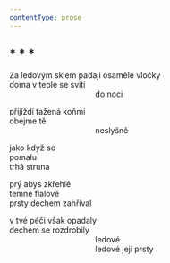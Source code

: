 ```yaml
---
contentType: prose
---
```


## \* \* \*

Za ledovým sklem padají osamělé vločky  
doma v teple se svítí  
                                       do noci

přijíždí tažená koňmi  
obejme tě  
                                       neslyšně

jako když se  
pomalu  
trhá struna

prý abys zkřehlé  
temně fialové  
prsty dechem zahříval

v tvé péči však opadaly  
dechem se rozdrobily  
                                       ledové  
                                       ledové její prsty
